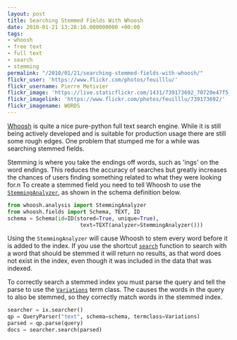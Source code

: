```yaml
---
layout: post
title: Searching Stemmed Fields With Whoosh
date: 2010-01-21 13:28:16.000000000 +00:00
tags:
- whoosh
- free text
- full text
- search
- stemming
permalink: "/2010/01/21/searching-stemmed-fields-with-whoosh/"
flickr_user: 'https://www.flickr.com/photos/feuilllu/'
flickr_username: Pierre Metivier
flickr_image: 'https://live.staticflickr.com/1431/739173692_70720e47f5_w.jpg'
flickr_imagelink: 'https://www.flickr.com/photos/feuilllu/739173692/'
flickr_imagename: WORDS
---
```

[Whoosh](http://whoosh.ca/) is quite a nice pure-python full text search engine. While it is still being
actively developed and is suitable for production usage there are still some rough edges. One problem that
stumped me for a while was searching stemmed fields.

Stemming is where you take the endings off words, such as 'ings' on the word endings. This reduces the
accuracy of searches but greatly increases the chances of users finding something related to what they were
looking for.n To create a stemmed field you need to tell Whoosh to use the
[`StemmingAnalyzer`](http://packages.python.org/Whoosh/api/analysis.html#whoosh.analysis.StemmingAnalyzer), as
shown in the schema definition below.

```python
from whoosh.analysis import StemmingAnalyzer
from whoosh.fields import Schema, TEXT, ID
schema = Schema(id=ID(stored=True, unique=True),
                       text=TEXT(analyzer=StemmingAnalyzer()))
```

<!--more-->

Using the `StemmingAnalyzer` will cause Whoosh to stem every word before it is added to the index. If you use
the shortcut [`search`](http://packages.python.org/Whoosh/api/searching.html#whoosh.searching.Searcher.search)
function to search with a word that should be stemmed it will return no results, as that word does not exist
in the index, even though it was included in the data that was indexed.

To correctly search a stemmed index you must parse the query and tell the parse to use the
[`Variations`](http://packages.python.org/Whoosh/api/query.html#whoosh.query.Variations) term class. The
causes the words in the query to also be stemmed, so they correctly match words in the stemmed index.

```python
searcher = ix.searcher()
qp = QueryParser("text", schema=schema, termclass=Variations)
parsed = qp.parse(query)
docs = searcher.search(parsed)
```
